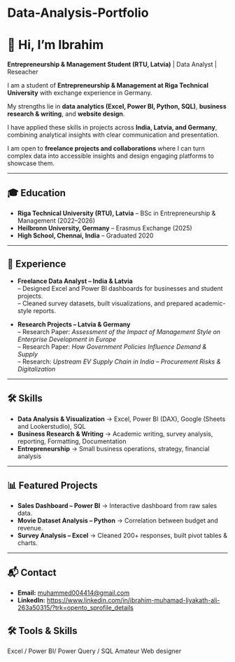 # Data-Analysis-Portfolio

# 👋 Hi, I’m Ibrahim  

**Entrepreneurship & Management Student (RTU, Latvia)** | Data Analyst | Reseacher  

I am a student of **Entrepreneurship & Management at Riga Technical University** with exchange experience in Germany.  

My strengths lie in **data analytics (Excel, Power BI, Python, SQL)**, **business research & writing**, and **website design**.  

I have applied these skills in projects across **India, Latvia, and Germany**, combining analytical insights with clear communication and presentation.  

I am open to **freelance projects and collaborations** where I can turn complex data into accessible insights and design engaging platforms to showcase them.  


---

## 🎓 Education  
- **Riga Technical University (RTU), Latvia** – BSc in Entrepreneurship & Management (2022–2026)  
- **Heilbronn University, Germany** – Erasmus Exchange (2025)  
- **High School, Chennai, India** – Graduated 2020  

---

## 💼 Experience  

- **Freelance Data Analyst – India & Latvia**  
  – Designed Excel and Power BI dashboards for businesses and student projects.  
  – Cleaned survey datasets, built visualizations, and prepared academic-style reports.  

- **Research Projects – Latvia & Germany**  
  – Research Paper: *Assessment of the Impact of Management Style on Enterprise Development in Europe*  
  – Research Paper: *How Government Policies Influence Demand & Supply*  
  – Research: *Upstream EV Supply Chain in India – Procurement Risks & Digitalization*  

---

## 🛠️ Skills  
- **Data Analysis & Visualization** → Excel, Power BI (DAX), Google (Sheets and Lookerstudio), SQL  
- **Business Research & Writing** → Academic writing, survey analysis, reporting, Formatting, Documentation  
- **Entrepreneurship** → Small business operations, strategy, financial analysis  

---

## 📊 Featured Projects  
- **Sales Dashboard – Power BI** → Interactive dashboard from raw sales data.  
- **Movie Dataset Analysis – Python** → Correlation between budget and revenue.  
- **Survey Analysis – Excel** → Cleaned 200+ responses, built pivot tables & charts.  

---

## 📬 Contact  
- **Email:** muhammed004414@gmail.com  
- **LinkedIn:** https://www.linkedin.com/in/ibrahim-muhamad-liyakath-ali-263a50315/?trk=opento_sprofile_details 



## 🛠️ Tools & Skills   
Excel / Power BI/ Power Query / SQL
Amateur Web designer
 
